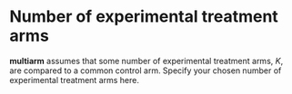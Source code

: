 Number of experimental treatment arms
=====================================

**multiarm** assumes that some number of experimental treatment arms,
*K*, are compared to a common control arm. Specify your chosen number of
experimental treatment arms here.

